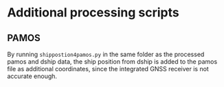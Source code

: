 # Additional processing scripts

## PAMOS

By running `shippostion4pamos.py` in the same folder as the processed pamos and dship data, the ship position from dship is added to the pamos file as additional coordinates, since the integrated GNSS receiver is not accurate enough.